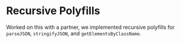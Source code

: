 # Recursive Polyfills

Worked on this with a partner, we implemented recursive polyfills for `parseJSON`, `stringifyJSON`, and `getElementsByClassName`.

